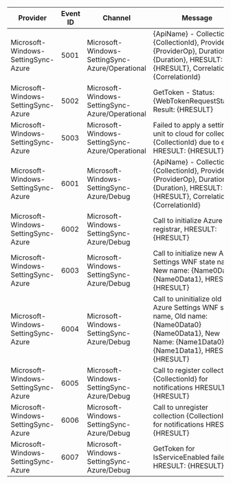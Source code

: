 Provider                             |  Event ID  |  Channel                                          |  Message
-------------------------------------|------------|---------------------------------------------------|------------------------------------------------------------------------------------------------------------------------------------------------------
Microsoft-Windows-SettingSync-Azure  |  5001      |  Microsoft-Windows-SettingSync-Azure/Operational  |  {ApiName} - Collection: {CollectionId}, ProviderOp: {ProviderOp}, Duration: {Duration}, HRESULT: {HRESULT}, CorrelationId: {CorrelationId}
Microsoft-Windows-SettingSync-Azure  |  5002      |  Microsoft-Windows-SettingSync-Azure/Operational  |  GetToken - Status: {WebTokenRequestStatus}, Result: {HRESULT}
Microsoft-Windows-SettingSync-Azure  |  5003      |  Microsoft-Windows-SettingSync-Azure/Operational  |  Failed to apply a setting unit to cloud for collection: {CollectionId} due to error HRESULT: {HRESULT}
Microsoft-Windows-SettingSync-Azure  |  6001      |  Microsoft-Windows-SettingSync-Azure/Debug        |  {ApiName} - Collection: {CollectionId}, ProviderOp: {ProviderOp}, Duration: {Duration}, HRESULT: {HRESULT}, CorrelationId: {CorrelationId}
Microsoft-Windows-SettingSync-Azure  |  6002      |  Microsoft-Windows-SettingSync-Azure/Debug        |  Call to initialize Azure WNS registrar, HRESULT: {HRESULT}
Microsoft-Windows-SettingSync-Azure  |  6003      |  Microsoft-Windows-SettingSync-Azure/Debug        |  Call to initialize new Azure Settings WNF state name, New name: {Name0Data0} {Name0Data1}, HRESULT: {HRESULT}
Microsoft-Windows-SettingSync-Azure  |  6004      |  Microsoft-Windows-SettingSync-Azure/Debug        |  Call to uninitialize old Azure Settings WNF state name, Old name: {Name0Data0} {Name0Data1}, New Name: {Name1Data0} {Name1Data1}, HRESULT: {HRESULT}
Microsoft-Windows-SettingSync-Azure  |  6005      |  Microsoft-Windows-SettingSync-Azure/Debug        |  Call to register collection {CollectionId} for notifications HRESULT: {HRESULT}
Microsoft-Windows-SettingSync-Azure  |  6006      |  Microsoft-Windows-SettingSync-Azure/Debug        |  Call to unregister collection {CollectionId} for notifications HRESULT: {HRESULT}
Microsoft-Windows-SettingSync-Azure  |  6007      |  Microsoft-Windows-SettingSync-Azure/Debug        |  GetToken for IsServiceEnabled failed HRESULT: {HRESULT}